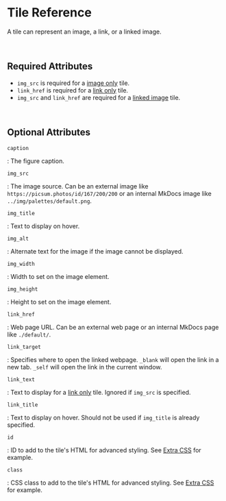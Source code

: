 # Tile Reference
A tile can represent an image, a link, or a linked image.  

<br>

## Required Attributes

- `img_src` is required for a [image only] tile.  
- `link_href` is required for a [link only] tile.  
- `img_src` and `link_href` are required for a [linked image] tile.  

[image only]: examples/images-only.md
[link only]: examples/links-only.md
[linked image]: examples/example-page.md

<br>

## Optional Attributes

`caption`

:   The figure caption.

`img_src`

:   The image source.  Can be an external image like `https://picsum.photos/id/167/200/200` or an internal MkDocs image like `../img/palettes/default.png`.

`img_title`

:   Text to display on hover.

`img_alt`

:   Alternate text for the image if the image cannot be displayed.

`img_width`

:   Width to set on the image element.

`img_height`

:   Height to set on the image element.

`link_href`

:   Web page URL.  Can be an external web page or an internal MkDocs page like `./default/`.

`link_target`

:   Specifies where to open the linked webpage.  `_blank` will open the link in a new tab.  `_self` will open the link in the current window.

`link_text`

:   Text to display for a [link only] tile.  Ignored if `img_src` is specified.

`link_title`

:   Text to display on hover.  Should not be used if `img_title` is already specified.

`id`

:   ID to add to the tile's HTML for advanced styling. See [Extra CSS] for example.  

`class`

:   CSS class to add to the tile's HTML for advanced styling. See [Extra CSS] for example.  

[Extra CSS]: examples/links-only.md#extra-css